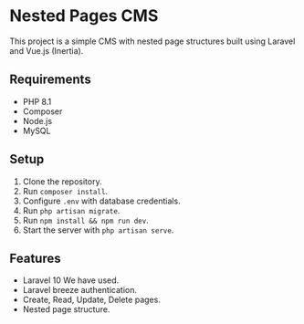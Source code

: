# Nested Pages CMS

This project is a simple CMS with nested page structures built using Laravel and Vue.js (Inertia).

## Requirements

-   PHP 8.1
-   Composer
-   Node.js
-   MySQL

## Setup

1. Clone the repository.
2. Run `composer install`.
3. Configure `.env` with database credentials.
4. Run `php artisan migrate`.
5. Run `npm install && npm run dev`.
6. Start the server with `php artisan serve`.

## Features

-   Laravel 10 We have used.
-   Laravel breeze authentication.
-   Create, Read, Update, Delete pages.
-   Nested page structure.
